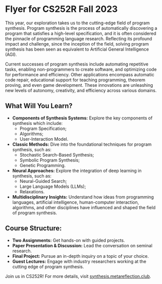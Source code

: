 # Flyer for CS252R Fall 2023

This year, our exploration takes us to the cutting-edge field of program synthesis. Program synthesis is the process of automatically discovering a program that satisfies a high-level specification, and it is often considered the pinnacle of programming language research. Reflecting its profound impact and challenge, since the inception of the field, solving program synthesis has been seen as equivalent to Artificial General Intelligence (AGI).

Current successes of program synthesis include automating repetitive tasks, enabling non-programmers to create software, and optimizing code for performance and efficiency. Other applications encompass automatic code repair, educational support for teaching programming, theorem proving, and even game development. These innovations are unleashing new levels of autonomy, creativity, and efficiency across various domains.

## What Will You Learn?

- **Components of Synthesis Systems:** Explore the key components of synthesis which include:
  - Program Specification;
  - Algorithms;
  - User-Interaction Model.
- **Classic Methods:** Dive into the foundational techniques for program synthesis, such as:
  - Stochastic Search-Based Synthesis;
  - Symbolic Program Synthesis;
  - Genetic Programming.
- **Neural Approaches:** Explore the integration of deep learning in synthesis, such as:
  - Neural-Guided Search;
  - Large Language Models (LLMs);
  - Relaxations.
- **Multidisciplinary Insights:** 
  Understand how ideas from programming languages, artificial intelligence, human-computer interaction, algorithms, and other disciplines have influenced and shaped the field of program synthesis.

## Course Structure:

- **Two Assignments:** Get hands-on with guided projects.
- **Paper Presentation & Discussion:** Lead the conversation on seminal research.
- **Final Project:** Pursue an in-depth inquiry on a topic of your choice.
- **Guest Lectures:** Engage with industry researchers working at the cutting edge of program synthesis.

Join us in CS252R!
For more details, visit [synthesis.metareflection.club](https://synthesis.metareflection.club).
